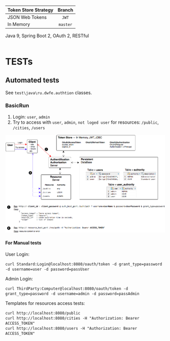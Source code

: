| Token Store Strategy | Branch        |
|----------------------|:-------------:|
| JSON Web Tokens      | `JWT`         |
| In Memory            | `master`      |
Java 9, Spring Boot 2, OAuth 2, RESTful<br>
<br>

# TESTs
## Automated tests
See `test\java\ru.dwfe.authtion` classes.
### BasicRun
1. Login: `user`, `admin`
2. Try to access with `user`, `admin`, `not loged user` for resources: `/public`, `/cities`, `/users`

![Basic Run](./Authtion_BasicRun.png)

#### For Manual tests
User Login:
```
curl Standard:Login@localhost:8080/oauth/token -d grant_type=password -d username=user -d password=passUser
```

Admin Login:
```
curl ThirdParty:Computer@localhost:8080/oauth/token -d grant_type=password -d username=admin -d password=passAdmin
```

Templates for resources access tests:
```
curl http://localhost:8080/public
curl http://localhost:8080/cities -H "Authorization: Bearer ACCESS_TOKEN"
curl http://localhost:8080/users -H "Authorization: Bearer ACCESS_TOKEN"
```

